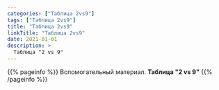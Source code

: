 ```yaml
---
categories: ["Таблица 2vs9"]
tags: ["Таблица 2vs9"]
title: "Таблица 2vs9"
linkTitle: "Таблица 2vs9"
date: 2021-01-01
description: >
  Таблица "2 vs 9"
---
```


 {{% pageinfo %}}
 Вспомогательный материал. **Таблица "2 vs 9"**
 {{% /pageinfo %}}

 <style>
    .scale {
     transition: 1s; /* Время эффекта */
    }
    .scale:hover {
     transform: scale(1.4) translateX(40px); /* Увеличиваем масштаб и сдвигаем вправо*/
      }
 </style>
 <img src="/Tablica-2-vs-9.jpg" alt="" class="scale">
